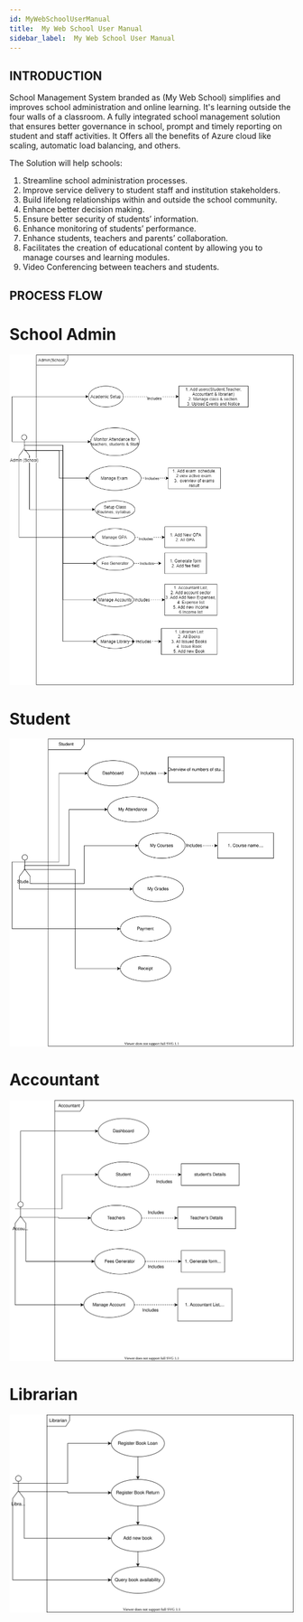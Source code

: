 ```yaml
---
id: MyWebSchoolUserManual
title:  My Web School User Manual
sidebar_label:  My Web School User Manual
---
```


## INTRODUCTION


School Management System branded as (My Web School) simplifies and improves school administration and online learning. It's learning outside the four walls of a classroom. A fully integrated school management solution that ensures better governance in school, prompt and timely reporting on student and staff activities. It Offers all the benefits of Azure cloud like scaling, automatic load balancing, and others.


The Solution will help schools:
1.	Streamline school administration processes.
2.	Improve service delivery to student staff and institution stakeholders.
3.	Build lifelong relationships within and outside the school community.
4.	Enhance better decision making.
5.	Ensure better security of students’ information.
6.	Enhance monitoring of students’ performance.
7.	Enhance students, teachers and parents’ collaboration.  
8.	Facilitates the creation of educational content by allowing you to manage courses and learning modules.
9.  Video Conferencing between teachers and students.

## PROCESS FLOW

# School Admin 
 ![alt-text](assets/MyWebSchool/SchoolAnywhere.png)

 # Student

 ![alt-text](assets/MyWebSchool/SchoolAnywhere-Student.svg)

 # Accountant

 ![alt-text](assets/MyWebSchool/SchoolAnywhere-Accountant.svg)

# Librarian

 ![alt-text](assets/MyWebSchool/SchoolAnywhere-Librarian.svg)


